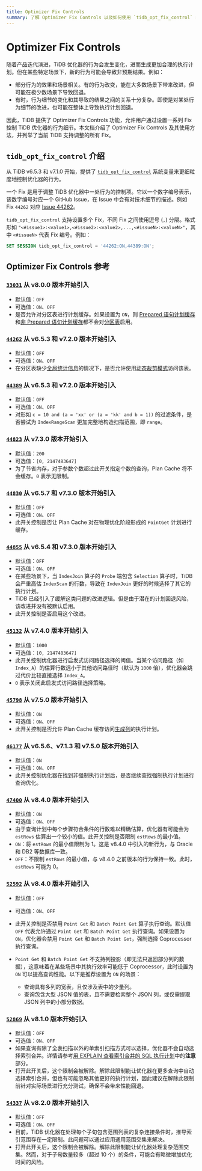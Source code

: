 ```yaml
---
title: Optimizer Fix Controls
summary: 了解 Optimizer Fix Controls 以及如何使用 `tidb_opt_fix_control` 细粒度地控制 TiDB 优化器的行为。
---
```


# Optimizer Fix Controls

随着产品迭代演进，TiDB 优化器的行为会发生变化，进而生成更加合理的执行计划。但在某些特定场景下，新的行为可能会导致非预期结果。例如：

- 部分行为的效果和场景相关。有的行为改变，能在大多数场景下带来改进，但可能在极少数场景下导致回退。
- 有时，行为细节的变化和其导致的结果之间的关系十分复杂。即使是对某处行为细节的改进，也可能在整体上导致执行计划回退。

因此，TiDB 提供了 Optimizer Fix Controls 功能，允许用户通过设置一系列 Fix 控制 TiDB 优化器的行为细节。本文档介绍了 Optimizer Fix Controls 及其使用方法，并列举了当前 TiDB 支持调整的所有 Fix。

## `tidb_opt_fix_control` 介绍

从 TiDB v6.5.3 和 v7.1.0 开始，提供了 [`tidb_opt_fix_control`](/system-variables.md#tidb_opt_fix_control-从-v653-和-v710-版本开始引入) 系统变量来更细粒度地控制优化器的行为。

一个 Fix 是用于调整 TiDB 优化器中一处行为的控制项。它以一个数字编号表示，该数字编号对应一个 GitHub Issue，在 Issue 中会有对技术细节的描述。例如 Fix `44262` 对应 [Issue 44262](https://github.com/pingcap/tidb/issues/44262)。

`tidb_opt_fix_control` 支持设置多个 Fix，不同 Fix 之间使用逗号 (`,`) 分隔。格式形如 `"<#issue1>:<value1>,<#issue2>:<value2>,...,<#issueN>:<valueN>"`，其中 `<#issueN>` 代表 Fix 编号。例如：

```sql
SET SESSION tidb_opt_fix_control = '44262:ON,44389:ON';
```

## Optimizer Fix Controls 参考

### [`33031`](https://github.com/pingcap/tidb/issues/33031) <span class="version-mark">从 v8.0.0 版本开始引入</span>

- 默认值：`OFF`
- 可选值：`ON`、`OFF`
- 是否允许对分区表进行计划缓存。如果设置为 `ON`，则 [Prepared 语句计划缓存](/sql-prepared-plan-cache.md)和[非 Prepared 语句计划缓存](/sql-non-prepared-plan-cache.md)都不会对[分区表](/partitioned-table.md)启用。

### [`44262`](https://github.com/pingcap/tidb/issues/44262) <span class="version-mark">从 v6.5.3 和 v7.2.0 版本开始引入</span>

- 默认值：`OFF`
- 可选值：`ON`、`OFF`
- 在分区表缺少[全局统计信息](/statistics.md#收集动态裁剪模式下的分区表统计信息)的情况下，是否允许使用[动态裁剪模式](/partitioned-table.md#动态裁剪模式)访问该表。

### [`44389`](https://github.com/pingcap/tidb/issues/44389) <span class="version-mark">从 v6.5.3 和 v7.2.0 版本开始引入</span>

- 默认值：`OFF`
- 可选值：`ON`、`OFF`
- 对形如 `c = 10 and (a = 'xx' or (a = 'kk' and b = 1))` 的过滤条件，是否尝试为 `IndexRangeScan` 更加完整地构造扫描范围，即 `range`。

### [`44823`](https://github.com/pingcap/tidb/issues/44823) <span class="version-mark">从 v7.3.0 版本开始引入</span>

- 默认值：`200`
- 可选值：`[0, 2147483647]`
- 为了节省内存，对于参数个数超过此开关指定个数的查询，Plan Cache 将不会缓存。`0` 表示无限制。

### [`44830`](https://github.com/pingcap/tidb/issues/44830) <span class="version-mark">从 v6.5.7 和 v7.3.0 版本开始引入</span>

- 默认值：`OFF`
- 可选值：`ON`、`OFF`
- 此开关控制是否让 Plan Cache 对在物理优化阶段形成的 `PointGet` 计划进行缓存。

### [`44855`](https://github.com/pingcap/tidb/issues/44855) <span class="version-mark">从 v6.5.4 和 v7.3.0 版本开始引入</span>

- 默认值：`OFF`
- 可选值：`ON`、`OFF`
- 在某些场景下，当 `IndexJoin` 算子的 `Probe` 端包含 `Selection` 算子时，TiDB 会严重高估 `IndexScan` 的行数，导致在 `IndexJoin` 更好的时候选择了其它的执行计划。
- TiDB 已经引入了缓解这类问题的改进逻辑。但是由于潜在的计划回退风险，该改进并没有被默认启用。
- 此开关控制是否启用这个改进。

### [`45132`](https://github.com/pingcap/tidb/issues/45132) <span class="version-mark">从 v7.4.0 版本开始引入</span>

- 默认值：`1000`
- 可选值：`[0, 2147483647]`
- 此开关控制优化器进行启发式访问路径选择的阈值。当某个访问路径（如 `Index_A`）的估算行数远小于其他访问路径时（默认为 `1000` 倍），优化器会跳过代价比较直接选择 `Index_A`。
- `0` 表示关闭此启发式访问路径选择策略。

### [`45798`](https://github.com/pingcap/tidb/issues/45798) <span class="version-mark">从 v7.5.0 版本开始引入</span>

- 默认值：`ON`
- 可选值：`ON`、`OFF`
- 此开关控制是否允许 Plan Cache 缓存访问[生成列](/generated-columns.md)的执行计划。

### [`46177`](https://github.com/pingcap/tidb/issues/46177) <span class="version-mark">从 v6.5.6、v7.1.3 和 v7.5.0 版本开始引入</span>

- 默认值：`ON`
- 可选值：`ON`、`OFF`
- 此开关控制优化器在找到非强制执行计划后，是否继续查找强制执行计划进行查询优化。

### [`47400`](https://github.com/pingcap/tidb/issues/47400) <span class="version-mark">从 v8.4.0 版本开始引入</span>

- 默认值：`ON`
- 可选值：`ON`、`OFF`
- 由于查询计划中每个步骤符合条件的行数难以精确估算，优化器有可能会为 `estRows` 估算出一个较小的值。此开关控制是否限制 `estRows` 的最小值。
- `ON`：将 `estRows` 的最小值限制为 1。这是 v8.4.0 中引入的新行为，与 Oracle 和 DB2 等数据库一致。
- `OFF`：不限制 `estRows` 的最小值，与 v8.4.0 之前版本的行为保持一致。此时，`estRows` 可能为 0。

### [`52592`](https://github.com/pingcap/tidb/issues/52592) <span class="version-mark">从 v8.4.0 版本开始引入</span>

- 默认值：`OFF`
- 可选值：`ON`、`OFF`
- 此开关控制是否禁用 `Point Get` 和 `Batch Point Get` 算子执行查询。默认值 `OFF` 代表允许通过 `Point Get` 和 `Batch Point Get` 执行查询。如果设置为 `ON`，优化器会禁用 `Point Get` 和 `Batch Point Get`，强制选择 Coprocessor 执行查询。
- `Point Get` 和 `Batch Point Get` 不支持列投影（即无法只返回部分列的数据），这意味着在某些场景中其执行效率可能低于 Coprocessor，此时设置为 `ON` 可以提高查询性能。以下是推荐设置为 `ON` 的场景：

    - 查询具有多列的宽表，且仅涉及表中的少量列。
    - 查询包含大型 JSON 值的表，且不需要检索整个 JSON 列，或仅需提取 JSON 列中的小部分数据。

### [`52869`](https://github.com/pingcap/tidb/issues/52869) <span class="version-mark">从 v8.1.0 版本开始引入</span>

- 默认值：`OFF`
- 可选值：`ON`、`OFF`
- 如果查询有除了全表扫描以外的单索引扫描方式可以选择，优化器不会自动选择索引合并。详情请参考[用 EXPLAIN 查看索引合并的 SQL 执行计划](/explain-index-merge.md#示例)中的**注意**部分。
- 打开此开关后，这个限制会被解除。解除此限制能让优化器在更多查询中自动选择索引合并，但也有可能忽略其他更好的执行计划，因此建议在解除此限制前针对实际场景进行充分测试，确保不会带来性能回退。

### [`54337`](https://github.com/pingcap/tidb/issues/54337) <span class="version-mark">从 v8.2.0 版本开始引入</span>

- 默认值：`OFF`
- 可选值：`ON`、`OFF`
- 目前，TiDB 优化器在处理每个子句包含范围列表的复杂连接条件时，推导索引范围存在一定限制。此问题可以通过应用通用范围交集来解决。
- 打开此开关后，这个限制会被解除。解除此限制能让优化器处理复杂范围交集。然而，对于子句数量较多（超过 10 个）的条件，可能会有略微增加优化时间的风险。